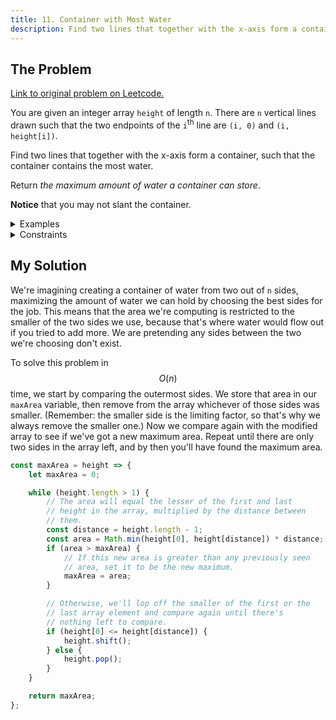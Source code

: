 ```yaml
---
title: 11. Container with Most Water
description: Find two lines that together with the x-axis form a container, such that the container contains the most water.
---
```


## The Problem

[Link to original problem on Leetcode.](https://leetcode.com/problems/container-with-most-water/)

You are given an integer array `height` of length `n`. There are `n` vertical lines drawn such that the two endpoints of the `i`<sup>th</sup> line are `(i, 0)` and `(i, height[i])`.

Find two lines that together with the x-axis form a container, such that the container contains the most water.

Return _the maximum amount of water a container can store_.

**Notice** that you may not slant the container.

<details>
<summary>Examples</summary>

Example 1

![Bar chart representing the array height and drawing a blue rectangle across is denoting the maximum area of water possible.](https://s3-lc-upload.s3.amazonaws.com/uploads/2018/07/17/question_11.jpg)

```
Input: height = [1,8,6,2,5,4,8,3,7]
Output: 49
Explanation: The above vertical lines are represented by array [1,8,6,2,5,4,8,3,7]. In this case, the max area of water (blue section) the container can contain is 49.
```

Example 2:

```
Input: height = [1,1]
Output: 1
```

</details>

<details>
<summary>Constraints</summary>

- `n == height.length`
- 2 <= `n` <= 10<sup>5</sup>
- 0 <= `height[i]` <= 10<sup>4</sup>
</details>

## My Solution

We're imagining creating a container of water from two out of `n` sides, maximizing the amount of water we can hold by choosing the best sides for the job. This means that the area we're computing is restricted to the smaller of the two sides we use, because that's where water would flow out if you tried to add more. We are pretending any sides between the two we're choosing don't exist.

To solve this problem in $$O(n)$$ time, we start by comparing the outermost sides. We store that area in our `maxArea` variable, then remove from the array whichever of those sides was smaller. (Remember: the smaller side is the limiting factor, so that's why we always remove the smaller one.) Now we compare again with the modified array to see if we've got a new maximum area. Repeat until there are only two sides in the array left, and by then you'll have found the maximum area.

```javascript
const maxArea = height => {
	let maxArea = 0;

	while (height.length > 1) {
		// The area will equal the lesser of the first and last
		// height in the array, multiplied by the distance between
		// them.
		const distance = height.length - 1;
		const area = Math.min(height[0], height[distance]) * distance;
		if (area > maxArea) {
			// If this new area is greater than any previously seen
			// area, set it to be the new maximum.
			maxArea = area;
		}

		// Otherwise, we'll lop off the smaller of the first or the
		// last array element and compare again until there's
		// nothing left to compare.
		if (height[0] <= height[distance]) {
			height.shift();
		} else {
			height.pop();
		}
	}

	return maxArea;
};
```
